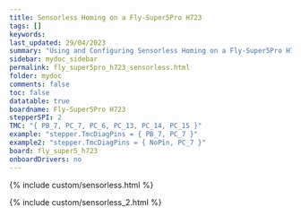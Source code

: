 ```yaml
---
title: Sensorless Homing on a Fly-Super5Pro H723
tags: []
keywords: 
last_updated: 29/04/2023
summary: "Using and Configuring Sensorless Homing on a Fly-Super5Pro H723"
sidebar: mydoc_sidebar
permalink: fly_super5pro_h723_sensorless.html
folder: mydoc
comments: false
toc: false
datatable: true
boardname: Fly-Super5Pro H723
stepperSPI: 2
TMC: "{ PB_7, PC_7, PC_6, PC_13, PC_14, PC_15 }"
example: "stepper.TmcDiagPins = { PB_7, PC_7 }"
example2: "stepper.TmcDiagPins = { NoPin, PC_7 }"
board: fly_super5_h723
onboardDrivers: no
---
```


{% include custom/sensorless.html %}

{% include custom/sensorless_2.html %}
